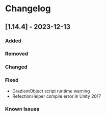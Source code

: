 # Changelog

## [1.14.4] - 2023-12-13

### Added

### Removed

### Changed

### Fixed

- GradientObject script runtime warning
- RefectionHelper compile error in Unity 2017

### Known Issues

